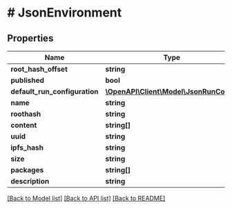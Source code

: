 # # JsonEnvironment

## Properties

Name | Type | Description | Notes
------------ | ------------- | ------------- | -------------
**root_hash_offset** | **string** |  | [optional]
**published** | **bool** |  | [optional]
**default_run_configuration** | [**\OpenAPI\Client\Model\JsonRunConfig**](JsonRunConfig.md) |  | [optional]
**name** | **string** |  | [optional]
**roothash** | **string** |  | [optional]
**content** | **string[]** |  | [optional]
**uuid** | **string** |  | [optional]
**ipfs_hash** | **string** |  | [optional]
**size** | **string** |  | [optional]
**packages** | **string[]** |  | [optional]
**description** | **string** |  | [optional]

[[Back to Model list]](../../README.md#models) [[Back to API list]](../../README.md#endpoints) [[Back to README]](../../README.md)
